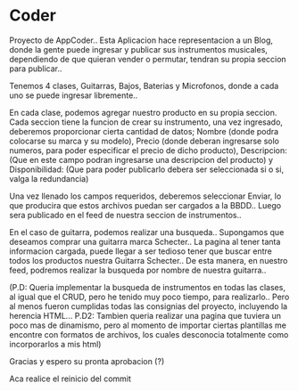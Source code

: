 # Coder

Proyecto de AppCoder.. 
Esta Aplicacion hace representacion a un Blog, donde la gente puede ingresar y publicar sus instrumentos musicales, dependiendo de que quieran vender o permutar, tendran su propia seccion para publicar.. 

Tenemos 4 clases, Guitarras, Bajos, Baterias y Microfonos, donde a cada uno se puede ingresar libremente..

En cada clase, podemos agregar nuestro producto en su propia seccion. Cada seccion tiene la funcion de crear su instrumento, una vez ingresado, deberemos proporcionar cierta cantidad de datos; Nombre (donde podra colocarse su marca y su modelo), Precio (donde deberan ingresarse solo numeros, para poder especificar el precio de dicho producto), Descripcion:(Que en este campo podran ingresarse una descripcion del producto) y Disponibilidad: (Que para poder publicarlo debera ser seleccionada si o si, valga la redundancia)

Una vez llenado los campos requeridos, deberemos seleccionar Enviar, lo que producira que estos archivos puedan ser cargados a la BBDD.. Luego sera publicado en el feed de nuestra seccion de instrumentos.. 

En el caso de guitarra, podemos realizar una busqueda.. Supongamos que deseamos comprar una guitarra marca Schecter.. La pagina al tener tanta informacion cargada, puede llegar a ser tedioso tener que buscar entre todos los productos nuestra Guitarra Schecter.. De esta manera, en nuestro feed, podremos realizar la busqueda por nombre de nuestra guitarra.. 

(P.D: Queria implementar la busqueda de instrumentos en todas las clases, al igual que el CRUD, pero he tenido muy poco tiempo, para realizarlo.. Pero al menos fueron cumplidas todas las consignias del proyecto, incluyendo la herencia HTML...
P.D2: Tambien queria realizar una pagina que tuviera un poco mas de dinamismo, pero al momento de importar ciertas plantillas me encontre con formatos de archivos, los cuales desconocia totalmente como incorporarlos a mis html)

Gracias y espero su pronta aprobacion (?)

Aca realice el reinicio del commit 